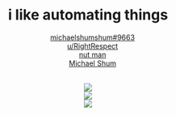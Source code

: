 <h1 align="center" font-weight="bold">i like automating things</h1>
<div align="center" style="text-align: center">
  <img style="width:1em;height:1em" src="https://pnggrid.com/wp-content/uploads/2021/05/Discord-Logo-Square-1024x1024.png" />
 <a href="https://www.discord.com/users/359323053005733889">michaelshumshum#9663</a>
 <br>
  <img style="width:1em;height:1em" src="https://brandslogos.com/wp-content/uploads/thumbs/reddit-icon-logo-vector.svg" />
 <a href="https://www.reddit.com/u/RightRespect">u/RightRespect</a>
 <br>
  <img style="width:1em;height:1em" src="https://upload.wikimedia.org/wikipedia/commons/thumb/8/83/Steam_icon_logo.svg/512px-Steam_icon_logo.svg.png" />
   <a href="https://www.steamcommunity.com/id/michaelshumshum">nut man</a>
  <br>
  <img style="width:1em;height:1em" src="https://upload.wikimedia.org/wikipedia/commons/thumb/c/ca/LinkedIn_logo_initials.png/768px-LinkedIn_logo_initials.png" />
   <a href="https://www.linkedin.com/in/michael-shum-58a302232/">Michael Shum</a>
</div>
<p align="center">
  <br>
  <img src="https://github-readme-stats.vercel.app/api?username=michaelshumshum&border_radius=20&bg_color=45,754728,366673&title_color=FFFFFF&text_color=FFFFFF&icon_color=FFFFFF&hide_border=true&show_icons=true" />
  <br>
  <img src="https://github-readme-stats.vercel.app/api/top-langs/?username=michaelshumshum&layout=compact&langs_count=10&border_radius=20&bg_color=0,754728,366673&title_color=FFFFFF&text_color=FFFFFF&hide_border=true"/>
  <br>
  <img src="https://github-readme-stats.vercel.app/api/wakatime?username=michaelshumshum&layout=compact&langs_count=10&border_radius=20&bg_color=0,754728,366673&title_color=FFFFFF&text_color=FFFFFF&hide_border=true"/>
</p>
